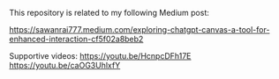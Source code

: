 This repository is related to my following Medium post:

https://sawanrai777.medium.com/exploring-chatgpt-canvas-a-tool-for-enhanced-interaction-cf5f02a8beb2

Supportive videos:
https://youtu.be/HcnpcDFh17E
https://youtu.be/caOG3UhlxfY
